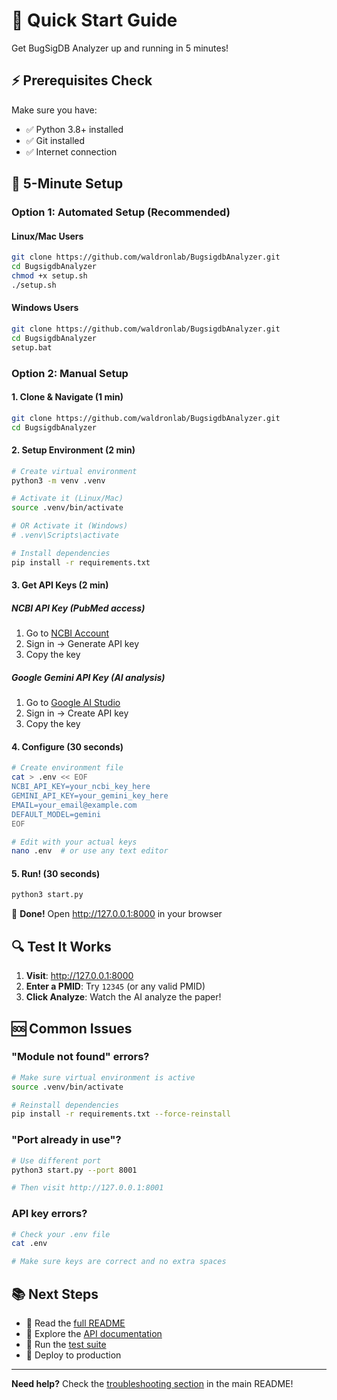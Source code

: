 # 🚀 Quick Start Guide

Get BugSigDB Analyzer up and running in 5 minutes!

## ⚡ Prerequisites Check

Make sure you have:
- ✅ Python 3.8+ installed
- ✅ Git installed
- ✅ Internet connection

## 🚀 5-Minute Setup

### Option 1: Automated Setup (Recommended)

#### Linux/Mac Users
```bash
git clone https://github.com/waldronlab/BugsigdbAnalyzer.git
cd BugsigdbAnalyzer
chmod +x setup.sh
./setup.sh
```

#### Windows Users
```bash
git clone https://github.com/waldronlab/BugsigdbAnalyzer.git
cd BugsigdbAnalyzer
setup.bat
```

### Option 2: Manual Setup

#### 1. Clone & Navigate (1 min)
```bash
git clone https://github.com/waldronlab/BugsigdbAnalyzer.git
cd BugsigdbAnalyzer
```

#### 2. Setup Environment (2 min)
```bash
# Create virtual environment
python3 -m venv .venv

# Activate it (Linux/Mac)
source .venv/bin/activate

# OR Activate it (Windows)
# .venv\Scripts\activate

# Install dependencies
pip install -r requirements.txt
```

#### 3. Get API Keys (2 min)

##### NCBI API Key (PubMed access)
1. Go to [NCBI Account](https://ncbiinsights.ncbi.nlm.nih.gov/2017/11/02/new-api-keys-for-the-e-utilities/)
2. Sign in → Generate API key
3. Copy the key

##### Google Gemini API Key (AI analysis)
1. Go to [Google AI Studio](https://makersuite.google.com/app/apikey)
2. Sign in → Create API key
3. Copy the key

#### 4. Configure (30 seconds)
```bash
# Create environment file
cat > .env << EOF
NCBI_API_KEY=your_ncbi_key_here
GEMINI_API_KEY=your_gemini_key_here
EMAIL=your_email@example.com
DEFAULT_MODEL=gemini
EOF

# Edit with your actual keys
nano .env  # or use any text editor
```

#### 5. Run! (30 seconds)
```bash
python3 start.py
```

🎉 **Done!** Open http://127.0.0.1:8000 in your browser

## 🔍 Test It Works

1. **Visit**: http://127.0.0.1:8000
2. **Enter a PMID**: Try `12345` (or any valid PMID)
3. **Click Analyze**: Watch the AI analyze the paper!

## 🆘 Common Issues

### "Module not found" errors?
```bash
# Make sure virtual environment is active
source .venv/bin/activate

# Reinstall dependencies
pip install -r requirements.txt --force-reinstall
```

### "Port already in use"?
```bash
# Use different port
python3 start.py --port 8001

# Then visit http://127.0.0.1:8001
```

### API key errors?
```bash
# Check your .env file
cat .env

# Make sure keys are correct and no extra spaces
```

## 📚 Next Steps

- 📖 Read the [full README](README.md)
- 🔌 Explore the [API documentation](http://127.0.0.1:8000/docs)
- 🧪 Run the [test suite](README.md#testing)
- 🚀 Deploy to production

---

**Need help?** Check the [troubleshooting section](README.md#troubleshooting) in the main README! 